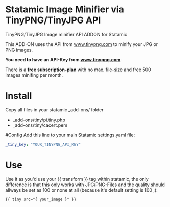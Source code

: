 Statamic Image Minifier via TinyPNG/TinyJPG API
===============================================

TinyPNG/TinyJPG Image minifier API ADDON for Statamic

This ADD-ON uses the API from www.tinypng.com to minify your JPG or PNG images.

**You need to have an API-Key from www.tinypng.com**

There is a **free subscription-plan** with no max. file-size and free 500 images minifing per month.

# Install
Copy all files in your statamic _add-ons/ folder

- _add-ons/tiny/pi.tiny.php
- _add-ons/tiny/cacert.pem


#Config
Add this line to your main Statamic settings.yaml file:
```YAML
_tiny_key: "YOUR_TINYPNG_API_KEY"
```

# Use
Use it as you'd use your {{ transform }} tag within statamic, the only difference is that this only works with JPG/PNG-Files and the quality should allways be set as 100 or none at all (because it's default setting is 100 ;):
```HTML
{{ tiny src="{ your_image }" }}
```

